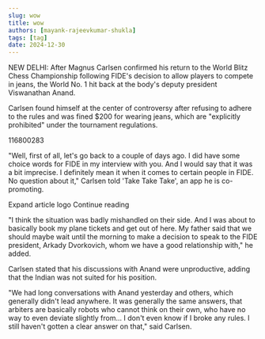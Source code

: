 ```yaml
---
slug: wow
title: wow
authors: [mayank-rajeevkumar-shukla]
tags: [tag]
date: 2024-12-30
---
```


NEW DELHI: After Magnus Carlsen confirmed his return to the World Blitz Chess Championship following FIDE's decision to allow players to compete in jeans, the World No. 1 hit back at the body's deputy president Viswanathan Anand.

Carlsen found himself at the center of controversy after refusing to adhere to the rules and was fined $200 for wearing jeans, which are "explicitly prohibited" under the tournament regulations.

116800283

"Well, first of all, let's go back to a couple of days ago. I did have some choice words for FIDE in my interview with you. And I would say that it was a bit imprecise. I definitely mean it when it comes to certain people in FIDE. No question about it," Carlsen told 'Take Take Take', an app he is co-promoting.

Expand article logo  Continue reading

"I think the situation was badly mishandled on their side. And I was about to basically book my plane tickets and get out of here. My father said that we should maybe wait until the morning to make a decision to speak to the FIDE president, Arkady Dvorkovich, whom we have a good relationship with," he added.

Carlsen stated that his discussions with Anand were unproductive, adding that the Indian was not suited for his position.

"We had long conversations with Anand yesterday and others, which generally didn't lead anywhere. It was generally the same answers, that arbiters are basically robots who cannot think on their own, who have no way to even deviate slightly from... I don't even know if I broke any rules. I still haven't gotten a clear answer on that," said Carlsen.